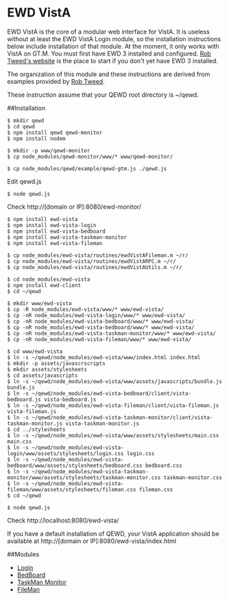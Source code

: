 # EWD VistA

EWD VistA is the core of a modular web interface for VistA. It is useless without at least the EWD VistA Login module, so the installation instructions below include installation of that module. At the moment, it only works with VistA on GT.M. You must first have EWD 3 installed and configured. [Rob Tweed's website](http://ec2.mgateway.com/ewd/ws/index.html#) is the place to start if you don't yet have EWD 3 installed.

The organization of this module and these instructions are derived from examples provided by [Rob Tweed](https://github.com/robtweed).

These instruction assume that your QEWD root directory is ~/qewd.

##Installation

````
$ mkdir qewd
$ cd qewd
$ npm install qewd qewd-monitor
$ npm install nodem
````

````
$ mkdir -p www/qewd-monitor
$ cp node_modules/qewd-monitor/www/* www/qewd-monitor/

$ cp node_modules/qewd/example/qewd-gtm.js ./qewd.js
````

Edit qewd.js

````
$ node qewd.js
````

Check http://[domain or IP]:8080/ewd-monitor/

````
$ npm install ewd-vista
$ npm install ewd-vista-login
$ npm install ewd-vista-bedboard
$ npm install ewd-vista-taskman-monitor
$ npm install ewd-vista-fileman

$ cp node_modules/ewd-vista/routines/ewdVistAFileman.m ~/r/
$ cp node_modules/ewd-vista/routines/ewdVistARPC.m ~/r/
$ cp node_modules/ewd-vista/routines/ewdVistAUtils.m ~/r/

$ cd node_modules/ewd-vista
$ npm install ewd-client
$ cd ~/qewd

$ mkdir www/ewd-vista
$ cp -R node_modules/ewd-vista/www/* www/ewd-vista/
$ cp -nR node_modules/ewd-vista-login/www/* www/ewd-vista/
$ cp -nR node_modules/ewd-vista-bedboard/www/* www/ewd-vista/
$ cp -nR node_modules/ewd-vista-bedboard/www/* www/ewd-vista/
$ cp -nR node_modules/ewd-vista-taskman-monitor/www/* www/ewd-vista/
$ cp -nR node_modules/ewd-vista-fileman/www/* www/ewd-vista/

$ cd www/ewd-vista
$ ln -s ~/qewd/node_modules/ewd-vista/www/index.html index.html
$ mkdir -p assets/javascrscripts
$ mkdir assets/stylesheets
$ cd assets/javascripts
$ ln -s ~/qewd/node_modules/ewd-vista/www/assets/javascripts/bundle.js bundle.js
$ ln -s ~/qewd/node_modules/ewd-vista-bedboard/client/vista-bedboard.js vista-bedboard.js
$ ln -s ~/qewd/node_modules/ewd-vista-fileman/client/vista-fileman.js vista-fileman.js
$ ln -s ~/qewd/node_modules/ewd-vista-taskman-monitor/client/vista-taskman-monitor.js vista-taskman-monitor.js
$ cd ../stylesheets
$ ln -s ~/qewd/node_modules/ewd-vista/www/assets/stylesheets/main.css main.css
$ ln -s ~/qewd/node_modules/ewd-vista-login/www/assets/stylesheets/login.css login.css
$ ln -s ~/qewd/node_modules/ewd-vista-bedboard/www/assets/stylesheets/bedboard.css bedboard.css
$ ln -s ~/qewd/node_modules/ewd-vista-taskman-monitor/www/assets/stylesheets/taskman-monitor.css taskman-monitor.css
$ ln -s ~/qewd/node_modules/ewd-vista-fileman/www/assets/stylesheets/fileman.css fileman.css
$ cd ~/qewd

$ node qewd.js
````

Check http://localhost:8080/ewd-vista/

If you have a default installation of QEWD, your VistA application should be available at http://[domain or IP]:8080/ewd-vista/index.html

##Modules

* [Login](https://github.com/shabiel/ewd-vista-login)
* [BedBoard](https://github.com/shabiel/ewd-vista-bedboard)
* [TaskMan Monitor](https://github.com/shabiel/ewd-taskman-monitor)
* [FileMan](https://github.com/shabiel/ewd-vista-fileman)
